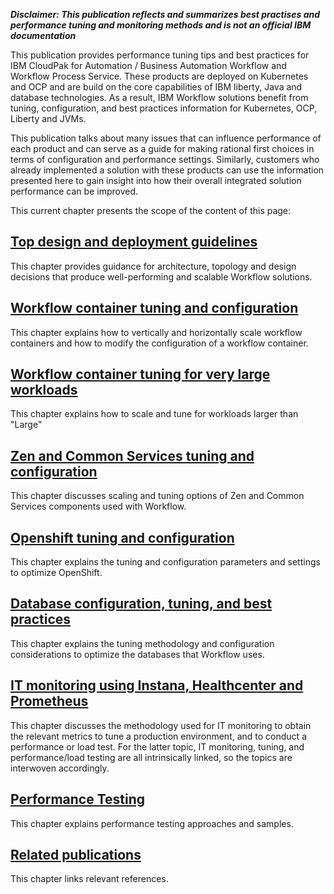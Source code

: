 **_Disclaimer: This publication reflects and summarizes best practises and performance tuning and monitoring methods and is not an official IBM documentation_**

This publication provides performance tuning tips and best practices for IBM CloudPak for Automation / Business Automation Workflow and Workflow Process Service. 
These products are deployed on Kubernetes and OCP and are build on the core capabilities of IBM liberty, Java and database technologies. As a result, IBM Workflow solutions benefit from tuning, configuration, and best practices information for Kubernetes, OCP, Liberty and JVMs.

This publication talks about many issues that can influence performance of each product and can serve as a guide for making rational first choices in terms of configuration and performance settings. Similarly, customers who already implemented a solution with these products can use the information presented here to gain insight into how their overall integrated solution performance can be improved.

This current chapter presents the scope of the content of this page:

## [Top design and deployment guidelines](architecture.md)
This chapter provides guidance for architecture, topology and design decisions that produce well-performing and scalable Workflow solutions.
## [Workflow container tuning and configuration](container.md)
This chapter explains how to vertically and horizontally scale workflow containers and how to modify the configuration of a workflow container.
## [Workflow container tuning for very large workloads](https://github.ibm.com/dba/workflow-performance-documentation/blob/main/container.md#tune-for-high-workloads-above-large-pattern-size)
This chapter explains how to scale and tune for workloads larger than "Large"
## [Zen and Common Services tuning and configuration](zen-cs.md)
This chapter discusses scaling and tuning options of Zen and Common Services components used with Workflow.
## [Openshift tuning and configuration](openshift.md)
This chapter explains the tuning and configuration parameters and settings to optimize OpenShift.
## [Database configuration, tuning, and best practices](database.md)
This chapter explains the tuning methodology and configuration considerations to optimize the databases that Workflow uses.
## [IT monitoring using Instana, Healthcenter and Prometheus](monitoring.md)
This chapter discusses the methodology used for IT monitoring to obtain the relevant metrics to tune a production environment, and to conduct a performance or load test. For the latter topic, IT monitoring, tuning, and performance/load testing are all intrinsically linked, so the topics are interwoven accordingly.
## [Performance Testing](testing.md)
This chapter explains performance testing approaches and samples.
## [Related publications](references.md)
This chapter links relevant references.
